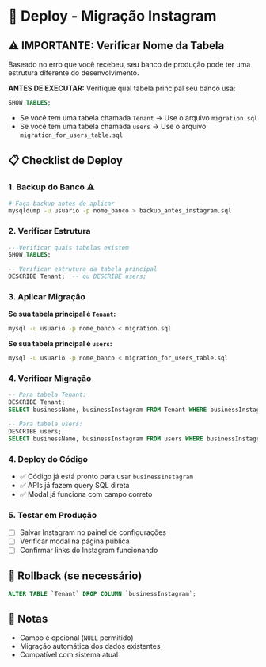 # 🚀 Deploy - Migração Instagram

## ⚠️ **IMPORTANTE: Verificar Nome da Tabela**

Baseado no erro que você recebeu, seu banco de produção pode ter uma estrutura diferente do desenvolvimento.

**ANTES DE EXECUTAR:** Verifique qual tabela principal seu banco usa:

```sql
SHOW TABLES;
```

- Se você tem uma tabela chamada `Tenant` → Use o arquivo `migration.sql`
- Se você tem uma tabela chamada `users` → Use o arquivo `migration_for_users_table.sql`

## 📋 **Checklist de Deploy**

### 1. **Backup do Banco** ⚠️
```bash
# Faça backup antes de aplicar
mysqldump -u usuario -p nome_banco > backup_antes_instagram.sql
```

### 2. **Verificar Estrutura**
```sql
-- Verificar quais tabelas existem
SHOW TABLES;

-- Verificar estrutura da tabela principal
DESCRIBE Tenant;  -- ou DESCRIBE users;
```

### 3. **Aplicar Migração**

**Se sua tabela principal é `Tenant`:**
```bash
mysql -u usuario -p nome_banco < migration.sql
```

**Se sua tabela principal é `users`:**
```bash
mysql -u usuario -p nome_banco < migration_for_users_table.sql
```

### 4. **Verificar Migração**
```sql
-- Para tabela Tenant:
DESCRIBE Tenant;
SELECT businessName, businessInstagram FROM Tenant WHERE businessInstagram IS NOT NULL;

-- Para tabela users:
DESCRIBE users;
SELECT businessName, businessInstagram FROM users WHERE businessInstagram IS NOT NULL;
```

### 4. **Deploy do Código**
- ✅ Código já está pronto para usar `businessInstagram`
- ✅ APIs já fazem query SQL direta
- ✅ Modal já funciona com campo correto

### 5. **Testar em Produção**
- [ ] Salvar Instagram no painel de configurações
- [ ] Verificar modal na página pública  
- [ ] Confirmar links do Instagram funcionando

## 🔄 **Rollback (se necessário)**
```sql
ALTER TABLE `Tenant` DROP COLUMN `businessInstagram`;
```

## 📝 **Notas**
- Campo é opcional (`NULL` permitido)
- Migração automática dos dados existentes
- Compatível com sistema atual
